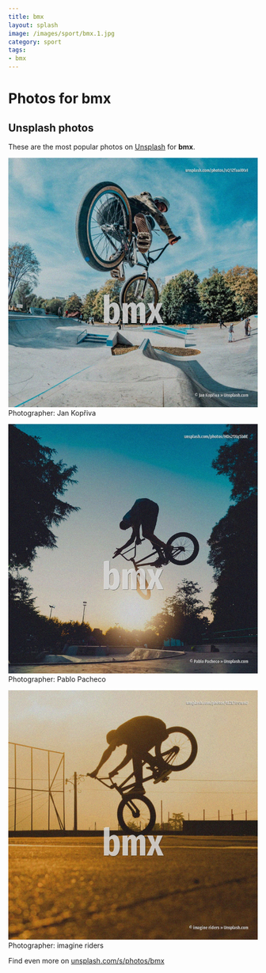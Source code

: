 ```yaml
---
title: bmx
layout: splash
image: /images/sport/bmx.1.jpg
category: sport
tags:
- bmx
---
```

# Photos for bmx
 
## Unsplash photos
These are the most popular photos on [Unsplash](https://unsplash.com) for **bmx**.
 
![bmx](/images/sport/bmx.1.jpg)
Photographer:  Jan Kopřiva
 
![bmx](/images/sport/bmx.2.jpg)
Photographer:  Pablo Pacheco
 
![bmx](/images/sport/bmx.3.jpg)
Photographer:  imagine riders
 
Find even more on [unsplash.com/s/photos/bmx](https://unsplash.com/s/photos/bmx)
 

